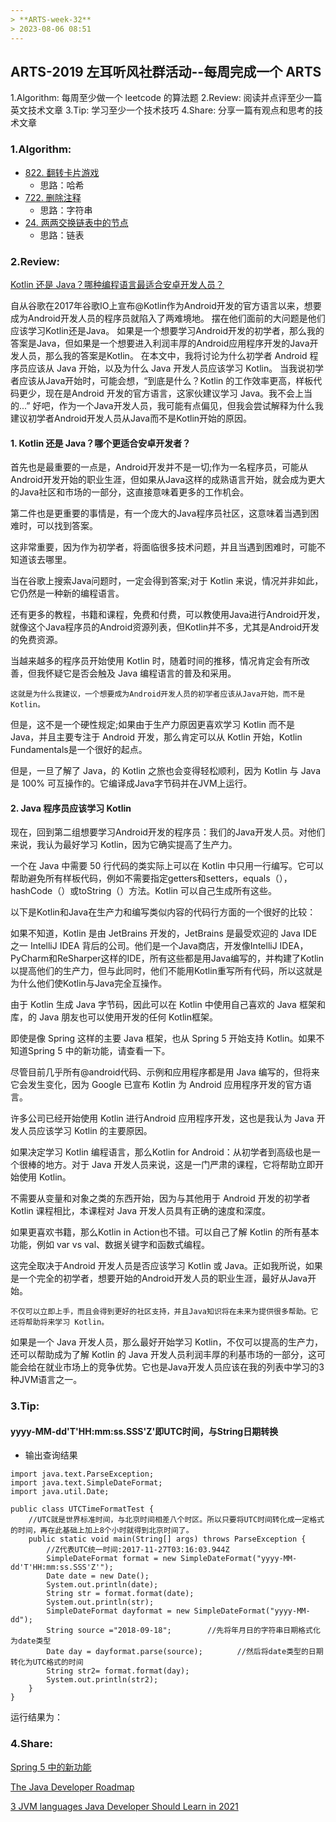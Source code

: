 ```yaml
---
> **ARTS-week-32**
> 2023-08-06 08:51
---
```



## ARTS-2019 左耳听风社群活动--每周完成一个 ARTS
1.Algorithm: 每周至少做一个 leetcode 的算法题
2.Review: 阅读并点评至少一篇英文技术文章
3.Tip: 学习至少一个技术技巧
4.Share: 分享一篇有观点和思考的技术文章

### 1.Algorithm:

- [822. 翻转卡片游戏](https://leetcode.cn/problems/card-flipping-game/submissions/452410546/)  
    + 思路：哈希
- [722. 删除注释](https://leetcode.cn/problems/remove-comments/submissions/452750107/)  
    + 思路：字符串
- [24. 两两交换链表中的节点](https://leetcode.cn/problems/swap-nodes-in-pairs/submissions/453645653/)  
    + 思路：链表

### 2.Review:

[Kotlin 还是 Java？哪种编程语言最适合安卓开发人员？](https://dev.to/javinpaul/should-android-developers-learn-kotlin-or-java-13k7)

自从谷歌在2017年谷歌IO上宣布@Kotlin作为Android开发的官方语言以来，想要成为Android开发人员的程序员就陷入了两难境地。
摆在他们面前的大问题是他们应该学习Kotlin还是Java。
如果是一个想要学习Android开发的初学者，那么我的答案是Java，但如果是一个想要进入利润丰厚的Android应用程序开发的Java开发人员，那么我的答案是Kotlin。
在本文中，我将讨论为什么初学者 Android 程序员应该从 Java 开始，以及为什么 Java 开发人员应该学习 Kotlin。
当我说初学者应该从Java开始时，可能会想，“到底是什么？Kotlin 的工作效率更高，样板代码更少，现在是Android 开发的官方语言，这家伙建议学习 Java。我不会上当的...”
好吧，作为一个Java开发人员，我可能有点偏见，但我会尝试解释为什么我建议初学者Android开发人员从Java而不是Kotlin开始的原因。

#### 1. Kotlin 还是 Java？哪个更适合安卓开发者？

首先也是最重要的一点是，Android开发并不是一切;作为一名程序员，可能从Android开发开始的职业生涯，但如果从Java这样的成熟语言开始，就会成为更大的Java社区和市场的一部分，这直接意味着更多的工作机会。

第二件也是更重要的事情是，有一个庞大的Java程序员社区，这意味着当遇到困难时，可以找到答案。

这非常重要，因为作为初学者，将面临很多技术问题，并且当遇到困难时，可能不知道该去哪里。

当在谷歌上搜索Java问题时，一定会得到答案;对于 Kotlin 来说，情况并非如此，它仍然是一种新的编程语言。

还有更多的教程，书籍和课程，免费和付费，可以教使用Java进行Android开发，就像这个Java程序员的Android资源列表，但Kotlin并不多，尤其是Android开发的免费资源。

当越来越多的程序员开始使用 Kotlin 时，随着时间的推移，情况肯定会有所改善，但我怀疑它是否会触及 Java 编程语言的普及和采用。

```
这就是为什么我建议，一个想要成为Android开发人员的初学者应该从Java开始，而不是Kotlin。
```

但是，这不是一个硬性规定;如果由于生产力原因更喜欢学习 Kotlin 而不是 Java，并且主要专注于 Android 开发，那么肯定可以从 Kotlin 开始，Kotlin Fundamentals是一个很好的起点。

但是，一旦了解了 Java，的 Kotlin 之旅也会变得轻松顺利，因为 Kotlin 与 Java 是 100% 可互操作的。它编译成Java字节码并在JVM上运行。

#### 2. Java 程序员应该学习 Kotlin

现在，回到第二组想要学习Android开发的程序员：我们的Java开发人员。对他们来说，我认为最好学习 Kotlin，因为它确实提高了生产力。

一个在 Java 中需要 50 行代码的类实际上可以在 Kotlin 中只用一行编写。它可以帮助避免所有样板代码，例如不需要指定getters和setters，equals（），hashCode（）或toString（）方法。Kotlin 可以自己生成所有这些。

以下是Kotlin和Java在生产力和编写类似内容的代码行方面的一个很好的比较：

[](./images/ARTS-week-32-1.png)

如果不知道，Kotlin 是由 JetBrains 开发的，JetBrains 是最受欢迎的 Java IDE 之一 IntelliJ IDEA 背后的公司。他们是一个Java商店，开发像IntelliJ IDEA，PyCharm和ReSharper这样的IDE，所有这些都是用Java编写的，并构建了Kotlin以提高他们的生产力，但与此同时，他们不能用Kotlin重写所有代码，所以这就是为什么他们使Kotlin与Java完全互操作。

由于 Kotlin 生成 Java 字节码，因此可以在 Kotlin 中使用自己喜欢的 Java 框架和库，的 Java 朋友也可以使用开发的任何 Kotlin框架。

即使是像 Spring 这样的主要 Java 框架，也从 Spring 5 开始支持 Kotlin。如果不知道Spring 5 中的新功能，请查看一下。

尽管目前几乎所有@android代码、示例和应用程序都是用 Java 编写的，但将来它会发生变化，因为 Google 已宣布 Kotlin 为 Android 应用程序开发的官方语言。

许多公司已经开始使用 Kotlin 进行Android 应用程序开发，这也是我认为 Java 开发人员应该学习 Kotlin 的主要原因。

如果决定学习 Kotlin 编程语言，那么Kotlin for Android：从初学者到高级也是一个很棒的地方。对于 Java 开发人员来说，这是一门严肃的课程，它将帮助立即开始使用 Kotlin。

不需要从变量和对象之类的东西开始，因为与其他用于 Android 开发的初学者 Kotlin 课程相比，本课程对 Java 开发人员具有正确的速度和深度。

如果更喜欢书籍，那么Kotlin in Action也不错。可以自己了解 Kotlin 的所有基本功能，例如 var vs val、数据关键字和函数式编程。

[](./images/ARTS-week-32-2.png)

这完全取决于Android 开发人员是否应该学习 Kotlin 或 Java。正如我所说，如果是一个完全的初学者，想要开始的Android开发人员的职业生涯，最好从Java开始。

```
不仅可以立即上手，而且会得到更好的社区支持，并且Java知识将在未来为提供很多帮助。它还将帮助将来学习 Kotlin。
```

如果是一个 Java 开发人员，那么最好开始学习 Kotlin，不仅可以提高的生产力，还可以帮助成为了解 Kotlin 的 Java 开发人员利润丰厚的利基市场的一部分，这可能会给在就业市场上的竞争优势。它也是Java开发人员应该在我的列表中学习的3种JVM语言之一。


### 3.Tip:

#### yyyy-MM-dd'T'HH:mm:ss.SSS'Z'即UTC时间，与String日期转换

- 输出查询结果
```shell
import java.text.ParseException;
import java.text.SimpleDateFormat;
import java.util.Date;

public class UTCTimeFormatTest {
    //UTC就是世界标准时间，与北京时间相差八个时区。所以只要将UTC时间转化成一定格式的时间，再在此基础上加上8个小时就得到北京时间了。
    public static void main(String[] args) throws ParseException {
        //Z代表UTC统一时间:2017-11-27T03:16:03.944Z
        SimpleDateFormat format = new SimpleDateFormat("yyyy-MM-dd'T'HH:mm:ss.SSS'Z'");
        Date date = new Date();
        System.out.println(date);
        String str = format.format(date);
        System.out.println(str);
        SimpleDateFormat dayformat = new SimpleDateFormat("yyyy-MM-dd");
        String source ="2018-09-18";        //先将年月日的字符串日期格式化为date类型
        Date day = dayformat.parse(source);　　　　 //然后将date类型的日期转化为UTC格式的时间
        String str2= format.format(day);
        System.out.println(str2);
    }
}
```

运行结果为：
[](./images/ARTS-week-32-3.png)

### 4.Share:

[Spring 5 中的新功能](https://www.pluralsight.com/courses/whats-new-spring-5?clickid=3V8W0pRMSxyNRdTzwETI3zYfUkF1g1zBYx8R3k0&irgwc=1&mpid=1193463&aid=7010a000001xAKZAA2&utm_medium=digital_affiliate&utm_campaign=1193463&utm_source=impactradius)

[The Java Developer Roadmap](https://zhuanlan.zhihu.com/p/112311591)

[3 JVM languages Java Developer Should Learn in 2021](https://blog.vvauban.com/blog/3-jvm-languages-java-developer-should-learn-in-2021#:~:text=If%20you%20want%20to%20move%20to%20the%20functional,do%20scripting%20then%20Groovy%20is%20the%20great%20language.)
